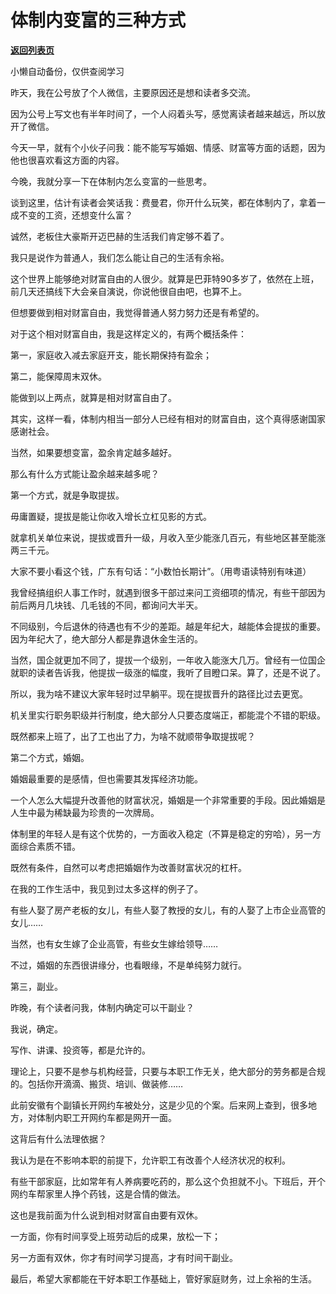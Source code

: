 # 体制内变富的三种方式

[**返回列表页**](/gzh/费曼的小茶馆)

小懒自动备份，仅供查阅学习

昨天，我在公号放了个人微信，主要原因还是想和读者多交流。

  

因为公号上写文也有半年时间了，一个人闷着头写，感觉离读者越来越远，所以放开了微信。

  

今天一早，就有个小伙子问我：能不能写写婚姻、情感、财富等方面的话题，因为他也很喜欢看这方面的内容。

  

今晚，我就分享一下在体制内怎么变富的一些思考。

  

谈到这里，估计有读者会笑话我：费曼君，你开什么玩笑，都在体制内了，拿着一成不变的工资，还想变什么富？

  

诚然，老板住大豪斯开迈巴赫的生活我们肯定够不着了。

  

我只是说作为普通人，我们怎么能让自己的生活有余裕。

  

这个世界上能够绝对财富自由的人很少。就算是巴菲特90多岁了，依然在上班，前几天还搞线下大会亲自演说，你说他很自由吧，也算不上。

  

但想要做到相对财富自由，我觉得普通人努力努力还是有希望的。

  

对于这个相对财富自由，我是这样定义的，有两个概括条件：

  

第一，家庭收入减去家庭开支，能长期保持有盈余；

  

第二，能保障周末双休。

  

能做到以上两点，就算是相对财富自由了。

  

其实，这样一看，体制内相当一部分人已经有相对的财富自由，这个真得感谢国家感谢社会。

  

当然，如果要想变富，盈余肯定越多越好。

  

那么有什么方式能让盈余越来越多呢？

  

第一个方式，就是争取提拔。

  

毋庸置疑，提拔是能让你收入增长立杠见影的方式。

  

就拿机关单位来说，提拔或晋升一级，月收入至少能涨几百元，有些地区甚至能涨两三千元。

  

大家不要小看这个钱，广东有句话：“小数怕长期计”。（用粤语读特别有味道）

  

我曾经搞组织人事工作时，就遇到很多干部过来问工资细项的情况，有些干部因为前后两月几块钱、几毛钱的不同，都询问大半天。

  

不同级别，今后退休的待遇也有不少的差距。越是年纪大，越能体会提拔的重要。因为年纪大了，绝大部分人都是靠退休金生活的。

  

当然，国企就更加不同了，提拔一个级别，一年收入能涨大几万。曾经有一位国企就职的读者告诉我，他提拔一级涨的幅度，我听了目瞪口呆。算了，还是不说了。

  

所以，我为啥不建议大家年轻时过早躺平。现在提拔晋升的路径比过去更宽。

  

机关里实行职务职级并行制度，绝大部分人只要态度端正，都能混个不错的职级。

  

既然都来上班了，出了工也出了力，为啥不就顺带争取提拔呢？

  

第二个方式，婚姻。

  

婚姻最重要的是感情，但也需要其发挥经济功能。

  

一个人怎么大幅提升改善他的财富状况，婚姻是一个非常重要的手段。因此婚姻是人生中最为稀缺最为珍贵的一次牌局。

  

体制里的年轻人是有这个优势的，一方面收入稳定（不算是稳定的穷哈），另一方面综合素质不错。

  

既然有条件，自然可以考虑把婚姻作为改善财富状况的杠杆。

  

在我的工作生活中，我见到过太多这样的例子了。

  

有些人娶了房产老板的女儿，有些人娶了教授的女儿，有的人娶了上市企业高管的女儿……

  

当然，也有女生嫁了企业高管，有些女生嫁给领导……

  

不过，婚姻的东西很讲缘分，也看眼缘，不是单纯努力就行。

  

第三，副业。

  

昨晚，有个读者问我，体制内确定可以干副业？

  

我说，确定。

  

写作、讲课、投资等，都是允许的。

  

理论上，只要不是参与机构经营，只要与本职工作无关，绝大部分的劳务都是合规的。包括你开滴滴、搬货、培训、做装修……

  

此前安徽有个副镇长开网约车被处分，这是少见的个案。后来网上查到，很多地方，对体制内职工开网约车都是网开一面。

  

这背后有什么法理依据？

  

我认为是在不影响本职的前提下，允许职工有改善个人经济状况的权利。

  

有些干部家庭，比如常年有人养病要吃药的，那么这个负担就不小。下班后，开个网约车帮家里人挣个药钱，这是合情的做法。

  

这也是我前面为什么说到相对财富自由要有双休。

  

一方面，你有时间享受上班劳动后的成果，放松一下；

  

另一方面有双休，你才有时间学习提高，才有时间干副业。

  

最后，希望大家都能在干好本职工作基础上，管好家庭财务，过上余裕的生活。

